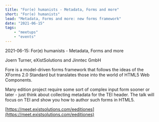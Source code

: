 ```yaml
---
title: "For(e) humanists - Metadata, Forms and more"
short: "For(e) humanists"
lead: "Metadata, Forms and more: new forms framework"
date: "2021-06-15"
tags:
    - "meetups"
    - "events"
---
```


2021-06-15: For(e) humanists - Metadata, Forms and more

Joern Turner, eXistSolutions and Jinntec GmbH

Fore is a model-driven forms framework that follows the ideas of the XForms 2.0 Standard but translates those into the world of HTML5 Web Components.

Many edition project require some sort of complex input form sooner or later - just think about collecting metadata for the TEI header. The talk will focus on TEI and show you how to author such forms in HTML5.

[https://meet.existsolutions.com/eeditiones](https://meet.existsolutions.com/eeditiones)
